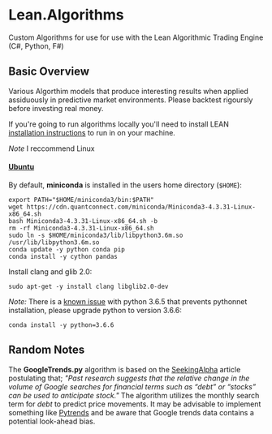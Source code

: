 # Lean.Algorithms
Custom Algorithms for use for use with the Lean Algorithmic Trading Engine (C#, Python, F#)

## Basic Overview ##

Various Algorthim models that produce interesting results when applied assiduously in predictive market environments. Please backtest rigoursly before investing real money.

If you're going to run algorithms locally you'll need to install LEAN [installation instructions](https://github.com/QuantConnect/Lean#installation-instructions) to run in on your machine.

*Note* I reccommend Linux
#### [Ubuntu](https://github.com/QuantConnect/Lean#linux-debian-ubuntu)
By default, **miniconda** is installed in the users home directory (`$HOME`):
```
export PATH="$HOME/miniconda3/bin:$PATH"
wget https://cdn.quantconnect.com/miniconda/Miniconda3-4.3.31-Linux-x86_64.sh
bash Miniconda3-4.3.31-Linux-x86_64.sh -b
rm -rf Miniconda3-4.3.31-Linux-x86_64.sh
sudo ln -s $HOME/miniconda3/lib/libpython3.6m.so /usr/lib/libpython3.6m.so
conda update -y python conda pip
conda install -y cython pandas
```

Install clang and glib 2.0:
```
sudo apt-get -y install clang libglib2.0-dev
```

*Note:* There is a [known issue](https://github.com/pythonnet/pythonnet/issues/609) with python 3.6.5 that prevents pythonnet installation, please upgrade python to version 3.6.6:
```
conda install -y python=3.6.6
```
## Random Notes ##

The **GoogleTrends.py** algorithm is based on the [SeekingAlpha](https://seekingalpha.com/article/4202781-timing-market-google-trends-search-volume-data) article postulating that; *"Past research suggests that the relative change in the volume of Google searches for financial terms such as “debt” or “stocks” can be used to anticipate stock."* 
The algorithm utilizes the monthly search term for *debt* to predict price movements. It may be advisable to implement something like [Pytrends](https://github.com/GeneralMills/pytrends/blob/master/examples/example.py) and be aware that Google trends data contains a potential look-ahead bias. 
